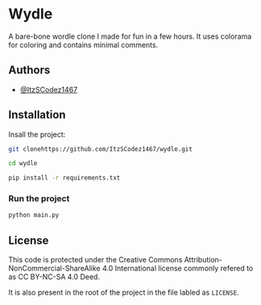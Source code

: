 
# Wydle

A bare-bone wordle clone I made for fun in a few hours. It uses colorama for coloring and contains minimal comments.

## Authors

- [@ItzSCodez1467](https://www.github.com/ItzSCodez1467)


## Installation

Insall the project:

```bash
git clonehttps://github.com/ItzSCodez1467/wydle.git

cd wydle

pip install -r requirements.txt
```
    
### Run the project

```bash
python main.py
```
## License

This code is protected under the Creative Commons Attribution-NonCommercial-ShareAlike 4.0 International
license commonly refered to as CC BY-NC-SA 4.0 Deed.

It is also present in the root of the project in the file labled as ```LICENSE```.
